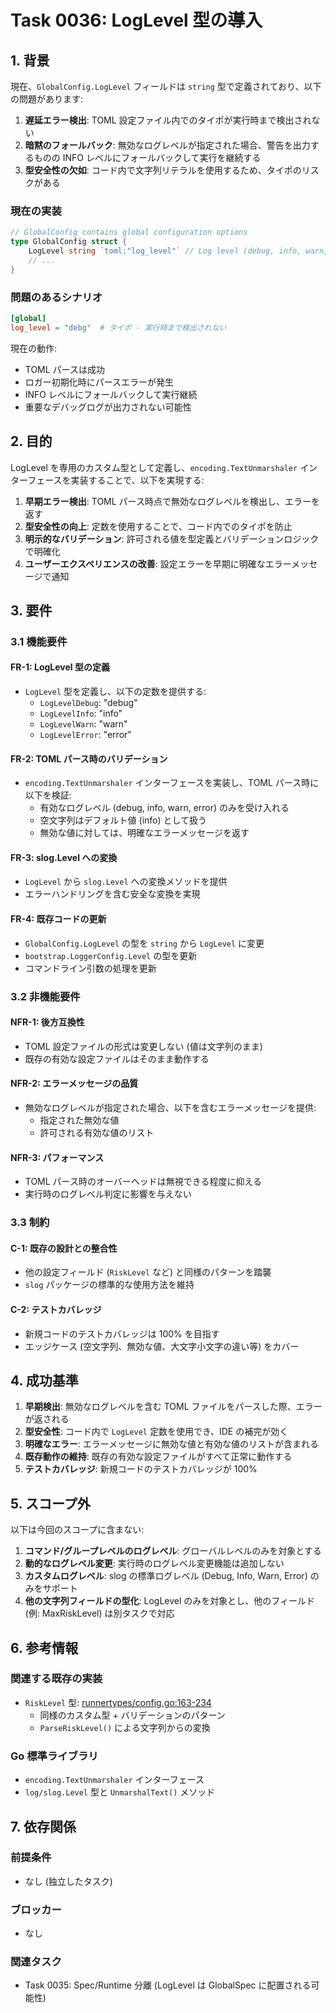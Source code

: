 # Task 0036: LogLevel 型の導入

## 1. 背景

現在、`GlobalConfig.LogLevel` フィールドは `string` 型で定義されており、以下の問題があります:

1. **遅延エラー検出**: TOML 設定ファイル内でのタイポが実行時まで検出されない
2. **暗黙のフォールバック**: 無効なログレベルが指定された場合、警告を出力するものの INFO レベルにフォールバックして実行を継続する
3. **型安全性の欠如**: コード内で文字列リテラルを使用するため、タイポのリスクがある

### 現在の実装

```go
// GlobalConfig contains global configuration options
type GlobalConfig struct {
    LogLevel string `toml:"log_level"` // Log level (debug, info, warn, error)
    // ...
}
```

### 問題のあるシナリオ

```toml
[global]
log_level = "debg"  # タイポ - 実行時まで検出されない
```

現在の動作:
- TOML パースは成功
- ロガー初期化時にパースエラーが発生
- INFO レベルにフォールバックして実行継続
- 重要なデバッグログが出力されない可能性

## 2. 目的

LogLevel を専用のカスタム型として定義し、`encoding.TextUnmarshaler` インターフェースを実装することで、以下を実現する:

1. **早期エラー検出**: TOML パース時点で無効なログレベルを検出し、エラーを返す
2. **型安全性の向上**: 定数を使用することで、コード内でのタイポを防止
3. **明示的なバリデーション**: 許可される値を型定義とバリデーションロジックで明確化
4. **ユーザーエクスペリエンスの改善**: 設定エラーを早期に明確なエラーメッセージで通知

## 3. 要件

### 3.1 機能要件

#### FR-1: LogLevel 型の定義
- `LogLevel` 型を定義し、以下の定数を提供する:
  - `LogLevelDebug`: "debug"
  - `LogLevelInfo`: "info"
  - `LogLevelWarn`: "warn"
  - `LogLevelError`: "error"

#### FR-2: TOML パース時のバリデーション
- `encoding.TextUnmarshaler` インターフェースを実装し、TOML パース時に以下を検証:
  - 有効なログレベル (debug, info, warn, error) のみを受け入れる
  - 空文字列はデフォルト値 (info) として扱う
  - 無効な値に対しては、明確なエラーメッセージを返す

#### FR-3: slog.Level への変換
- `LogLevel` から `slog.Level` への変換メソッドを提供
- エラーハンドリングを含む安全な変換を実現

#### FR-4: 既存コードの更新
- `GlobalConfig.LogLevel` の型を `string` から `LogLevel` に変更
- `bootstrap.LoggerConfig.Level` の型を更新
- コマンドライン引数の処理を更新

### 3.2 非機能要件

#### NFR-1: 後方互換性
- TOML 設定ファイルの形式は変更しない (値は文字列のまま)
- 既存の有効な設定ファイルはそのまま動作する

#### NFR-2: エラーメッセージの品質
- 無効なログレベルが指定された場合、以下を含むエラーメッセージを提供:
  - 指定された無効な値
  - 許可される有効な値のリスト

#### NFR-3: パフォーマンス
- TOML パース時のオーバーヘッドは無視できる程度に抑える
- 実行時のログレベル判定に影響を与えない

### 3.3 制約

#### C-1: 既存の設計との整合性
- 他の設定フィールド (`RiskLevel` など) と同様のパターンを踏襲
- `slog` パッケージの標準的な使用方法を維持

#### C-2: テストカバレッジ
- 新規コードのテストカバレッジは 100% を目指す
- エッジケース (空文字列、無効な値、大文字小文字の違い等) をカバー

## 4. 成功基準

1. **早期検出**: 無効なログレベルを含む TOML ファイルをパースした際、エラーが返される
2. **型安全性**: コード内で `LogLevel` 定数を使用でき、IDE の補完が効く
3. **明確なエラー**: エラーメッセージに無効な値と有効な値のリストが含まれる
4. **既存動作の維持**: 既存の有効な設定ファイルがすべて正常に動作する
5. **テストカバレッジ**: 新規コードのテストカバレッジが 100%

## 5. スコープ外

以下は今回のスコープに含まない:

1. **コマンド/グループレベルのログレベル**: グローバルレベルのみを対象とする
2. **動的なログレベル変更**: 実行時のログレベル変更機能は追加しない
3. **カスタムログレベル**: slog の標準ログレベル (Debug, Info, Warn, Error) のみをサポート
4. **他の文字列フィールドの型化**: LogLevel のみを対象とし、他のフィールド (例: MaxRiskLevel) は別タスクで対応

## 6. 参考情報

### 関連する既存の実装

- `RiskLevel` 型: [runnertypes/config.go:163-234](../../../internal/runner/runnertypes/config.go#L163-L234)
  - 同様のカスタム型 + バリデーションのパターン
  - `ParseRiskLevel()` による文字列からの変換

### Go 標準ライブラリ

- `encoding.TextUnmarshaler` インターフェース
- `log/slog.Level` 型と `UnmarshalText()` メソッド

## 7. 依存関係

### 前提条件
- なし (独立したタスク)

### ブロッカー
- なし

### 関連タスク
- Task 0035: Spec/Runtime 分離 (LogLevel は GlobalSpec に配置される可能性)
